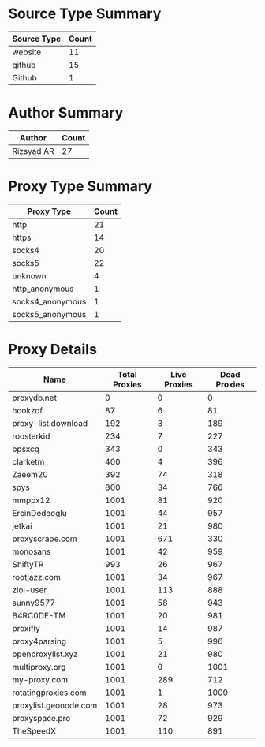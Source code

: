 # Source Type Summary

| Source Type | Count |
|-------------|-------|
| website | 11 |
| github | 15 |
| Github | 1 |


# Author Summary

| Author | Count |
|--------|-------|
| Rizsyad AR | 27 |


# Proxy Type Summary

| Proxy Type | Count |
|------------|-------|
| http | 21 |
| https | 14 |
| socks4 | 20 |
| socks5 | 22 |
| unknown | 4 |
| http_anonymous | 1 |
| socks4_anonymous | 1 |
| socks5_anonymous | 1 |


# Proxy Details

| Name | Total Proxies | Live Proxies | Dead Proxies |
|------|---------------|--------------|---------------|
| proxydb.net | 0 | 0 | 0 |
| hookzof | 87 | 6 | 81 |
| proxy-list.download | 192 | 3 | 189 |
| roosterkid | 234 | 7 | 227 |
| opsxcq | 343 | 0 | 343 |
| clarketm | 400 | 4 | 396 |
| Zaeem20 | 392 | 74 | 318 |
| spys | 800 | 34 | 766 |
| mmppx12 | 1001 | 81 | 920 |
| ErcinDedeoglu | 1001 | 44 | 957 |
| jetkai | 1001 | 21 | 980 |
| proxyscrape.com | 1001 | 671 | 330 |
| monosans | 1001 | 42 | 959 |
| ShiftyTR | 993 | 26 | 967 |
| rootjazz.com | 1001 | 34 | 967 |
| zloi-user | 1001 | 113 | 888 |
| sunny9577 | 1001 | 58 | 943 |
| B4RC0DE-TM | 1001 | 20 | 981 |
| proxifly | 1001 | 14 | 987 |
| proxy4parsing | 1001 | 5 | 996 |
| openproxylist.xyz | 1001 | 21 | 980 |
| multiproxy.org | 1001 | 0 | 1001 |
| my-proxy.com | 1001 | 289 | 712 |
| rotatingproxies.com | 1001 | 1 | 1000 |
| proxylist.geonode.com | 1001 | 28 | 973 |
| proxyspace.pro | 1001 | 72 | 929 |
| TheSpeedX | 1001 | 110 | 891 |

